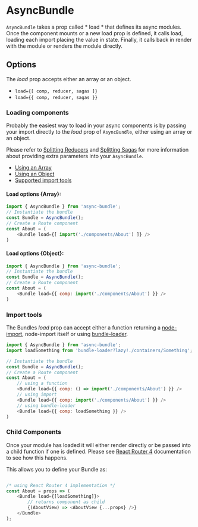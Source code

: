 # AsyncBundle

`AsyncBundle` takes a prop called * load * that defines its async modules. Once the component mounts or a new load prop is defined, it calls load, loading each import placing the value in state. Finally, it calls back in render with the module or renders the module directly.

## Options
The *load* prop accepts either an array or an object.

- `load={[ comp, reducer, sagas ]}`
- `load={{ comp, reducer, sagas }}`

### Loading components
Probably the easiest way to load in your async components is by passing your import directly to the *load* prop of `AsyncBundle`, either using an array or an object.

Please refer to [Splitting Reducers](redux.md) and [Splitting Sagas](sagas.md) for more information about providing extra parameters into your `AsyncBundle`.

- [Using an Array](#usingArray)
- [Using an Object](#usingObject)
- [Supported import tools](#importTools)

<a name="usingArray"></a>
#### Load options {Array}:


```js
import { AsyncBundle } from 'async-bundle';
// Instantiate the bundle
const Bundle = AsyncBundle();
// Create a Route component
const About = (
    <Bundle load={[ import('./components/About') ]} />
)
```
<a name="usingObject"></a>
#### Load options {Object}:
```js
import { AsyncBundle } from 'async-bundle';
// Instantiate the bundle
const Bundle = AsyncBundle();
// Create a Route component
const About = (
    <Bundle load={{ comp: import('./components/About') }} />
)
```
<a name="importTools"></a>
### Import tools
The Bundles *load* prop can accept either a function returning a [node-import](https://github.com/airbnb/babel-plugin-dynamic-import-node), node-import itself or using [bundle-loader](https://github.com/webpack-contrib/bundle-loader).
```js
import { AsyncBundle } from 'async-bundle';
import loadSomething from 'bundle-loader?lazy!./containers/Something';

// Instantiate the bundle
const Bundle = AsyncBundle();
// Create a Route component
const About = (
    // using a function
    <Bundle load={{ comp: () => import('./components/About') }} />
    // using import
    <Bundle load={{ comp: import('./components/About') }} />
    // using bundle-loader
    <Bundle load={{ comp: loadSomething }} />
)
```

### Child Components
Once your module has loaded it will either render directly or be passed into a child function if one is defined. Please see [React Router 4](https://reacttraining.com/react-router/web/guides/code-splitting) documentation to see how this happens.

This allows you to define your Bundle as:
```js

/* using React Router 4 implementation */
const About = props => (
    <Bundle load={[loadSomething]}>
        // returns component as child
        {(AboutView) => <AboutView {...props} />}
    </Bundle>
);
```
